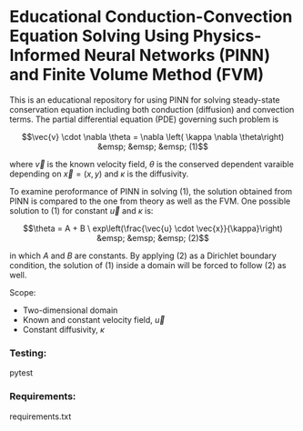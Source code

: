 # Educational Conduction-Convection Equation Solving Using Physics-Informed Neural Networks (PINN) and Finite Volume Method (FVM)

This is an educational repository for using PINN for solving steady-state conservation equation including both conduction (diffusion) and convection terms. The partial differential equation (PDE) governing such problem is

$$\vec{v} \cdot \nabla \theta = \nabla \left( \kappa \nabla \theta\right) &emsp; &emsp; &emsp; (1)$$

where $\vec{v}$ is the known velocity field, $\theta$ is the conserved dependent varaible depending on $\vec{x} = (x , y)$ and $\kappa$ is the diffusivity.

To examine peroformance of PINN in solving (1), the solution obtained from PINN is compared to the one from theory as well as the FVM. One possible solution to (1) for constant $\vec{u}$ and $\kappa$ is:

$$\theta = A + B \ exp\left(\frac{\vec{u} \cdot \vec{x}}{\kappa}\right) &emsp; &emsp; &emsp; (2)$$

in which $A$ and $B$ are constants. By applying (2) as a Dirichlet boundary condition, the solution of (1) inside a domain will be forced to follow (2) as well. 

Scope:
* Two-dimensional domain
* Known and constant velocity field, $\vec{u}$
* Constant diffusivity, $\kappa$

### Testing: 
pytest

### Requirements:
requirements.txt
  
